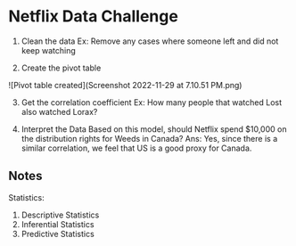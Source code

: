 # Netflix Data Challenge

1. Clean the data
Ex: Remove any cases where someone left and did not keep watching

2. Create the pivot table 

![Pivot table created](Screenshot 2022-11-29 at 7.10.51 PM.png)

3. Get the correlation coefficient
Ex: How many people that watched Lost also watched Lorax? 

4. Interpret the Data
Based on this model, should Netflix spend $10,000 on the distribution rights for Weeds in Canada? 
Ans: Yes, since there is a similar correlation, we feel that US is a good proxy for Canada. 


## Notes
Statistics: 
1. Descriptive Statistics
2. Inferential Statistics
3. Predictive Statistics




